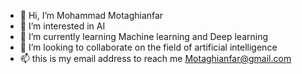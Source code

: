 - 👋 Hi, I’m Mohammad Motaghianfar
- 👀 I’m interested in AI
- 🌱 I’m currently learning Machine learning and Deep learning
- 💞️ I’m looking to collaborate on the field of artificial intelligence
- 📫 this is my email address to reach me Motaghianfar@gmail.com

<!---
llmo2ll/llmo2ll is a ✨ special ✨ repository because its `README.md` (this file) appears on your GitHub profile.
You can click the Preview link to take a look at your changes.
--->
